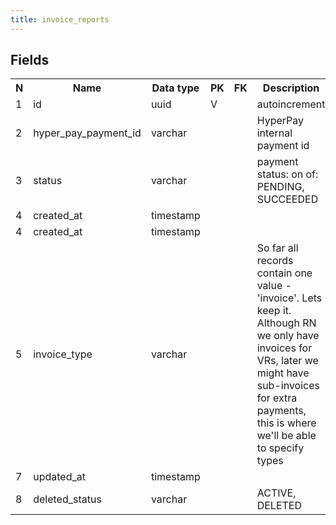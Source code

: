 ```yaml
---
title: invoice_reports 
---
```


## Fields

<table style="width: 100%">
    <colgroup>
       <col span="1" style="width: 3%;"/>
       <col span="1" style="width: 12%;"/>
       <col span="1" style="width: 10%;"/>
       <col span="1" style="width: 3%;"/>
       <col span="1" style="width: 12%;"/>
       <col span="1" style="width: 60%;"/>
    </colgroup>
  <tr>
    <th>N</th>
    <th>Name</th>
    <th>Data type</th>
    <th>PK</th>
    <th>FK</th>
    <th>Description</th>
  </tr>
<tr><td>1</td><td>id</td><td>uuid</td><td>V</td><td></td><td>autoincrement</td></tr>
<tr><td>2</td><td>hyper_pay_payment_id</td><td>varchar</td><td></td><td></td><td>HyperPay internal payment id</td></tr>
<tr><td>3</td><td>status</td><td>varchar</td><td></td><td></td><td>payment status: on of: PENDING, SUCCEEDED</td></tr>
<tr><td>4</td><td>created_at</td><td>timestamp</td><td></td><td></td><td></td></tr>
<tr><td>4</td><td>created_at</td><td>timestamp</td><td></td><td></td><td></td></tr>
<tr><td>5</td><td>invoice_type</td><td>varchar</td><td></td><td></td><td>So far all records contain one value - 'invoice'. Lets keep it. Although RN we only have invoices for VRs, later we might have sub-invoices for extra payments, this is where we'll be able to specify types</td></tr>
<tr><td>7</td><td>updated_at</td><td>timestamp</td><td></td><td></td><td></td></tr>
<tr><td>8</td><td>deleted_status</td><td>varchar</td><td></td><td></td><td>ACTIVE, DELETED</td></tr>

</table>